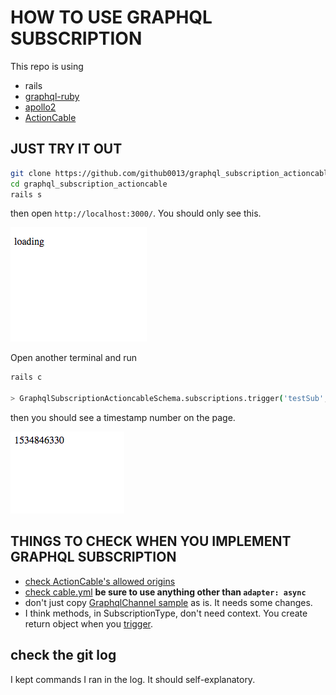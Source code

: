# HOW TO USE GRAPHQL SUBSCRIPTION

This repo is using

- rails
- [graphql-ruby](https://github.com/rmosolgo/graphql-ruby)
- [apollo2](https://www.apollographql.com/docs/react/essentials/get-started.html#installation)
- [ActionCable](http://graphql-ruby.org/javascript_client/apollo_subscriptions#apollo-2--actioncable)


## JUST TRY IT OUT

```bash
git clone https://github.com/github0013/graphql_subscription_actioncable.git
cd graphql_subscription_actioncable
rails s
```

then open `http://localhost:3000/`. 
You should only see this.

![](https://raw.githubusercontent.com/github0013/graphql_subscription_actioncable/master/doc/loading.png)


Open another terminal and run
```bash
rails c

> GraphqlSubscriptionActioncableSchema.subscriptions.trigger('testSub', {}, Time.now.to_i)
```

then you should see a timestamp number on the page.

![](https://raw.githubusercontent.com/github0013/graphql_subscription_actioncable/master/doc/triggered.png)

## THINGS TO CHECK WHEN YOU IMPLEMENT GRAPHQL SUBSCRIPTION

- [check ActionCable's allowed origins](https://guides.rubyonrails.org/action_cable_overview.html#allowed-request-origins)
- [check cable.yml](https://guides.rubyonrails.org/action_cable_overview.html#adapter-configuration)
**be sure to use anything other than `adapter: async`**
- don't just copy [GraphqlChannel sample](http://graphql-ruby.org/api-doc/1.8.7/GraphQL/Subscriptions/ActionCableSubscriptions) as is. It needs some changes.
- I think methods, in SubscriptionType, don't need context.  You create return object when you [trigger](http://graphql-ruby.org/subscriptions/triggers.html).

## check the git log
I kept commands I ran in the log.   It should self-explanatory.
